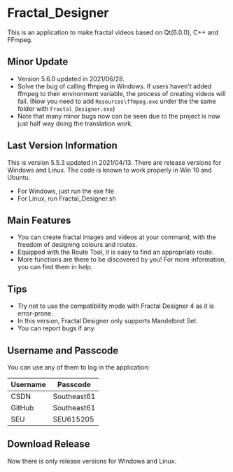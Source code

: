 # Fractal_Designer
This is an application to make fractal videos based on Qt(6.0.0), C++ and FFmpeg.

## Minor Update
- Version 5.6.0 updated in 2021/06/28.
- Solve the bug of calling ffmpeg in Windows. If users haven't added ffmpeg to their environment variable, the process of creating videos will fail. (Now you need to add `Resources\ffmpeg.exe` under the the same folder with `Fractal_Designer.exe`)
- Note that many minor bugs now can be seen due to the project is now just half way doing the translation work.

## Last Version Information
This is version 5.5.3 updated in 2021/04/13.
There are release versions for Windows and Linux.
The code is known to work properly in Win 10 and Ubuntu.
- For Windows, just run the exe file
- For Linux, run Fractal_Designer.sh

## Main Features
- You can create fractal images and videos at your command, with the freedom of designing colours and routes.
- Equipped with the Route Tool, it is easy to find an appropriate route.
- More functions are there to be discovered by you! For more information, you can find them in help.

## Tips
- Try not to use the compatibility mode with Fractal Designer 4 as it is error-prone.
- In this version, Fractal Designer only supports Mandelbrot Set.
- You can report bugs if any.

## Username and Passcode
You can use any of them to log in the application:

|Username|Passcode|
|-|-|
|CSDN|Southeast61|
|GitHub|Southeast61|
|SEU|SEU615205|

## Download Release
Now there is only release versions for Windows and Linux.
